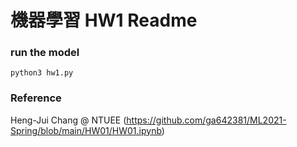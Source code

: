 # 機器學習 HW1 Readme

### run the model
```
python3 hw1.py
```

### Reference
Heng-Jui Chang @ NTUEE (https://github.com/ga642381/ML2021-Spring/blob/main/HW01/HW01.ipynb)

